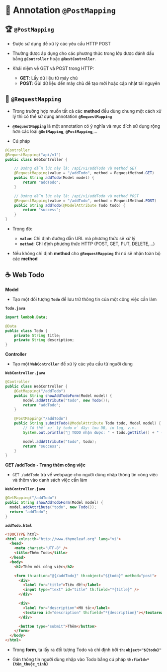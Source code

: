 # 🌱 Annotation **`@PostMapping`**

## 🏆 **`@PostMapping`**

- Được sử dụng để xử lý các yêu cầu HTTP POST

- Thường được áp dụng cho các phương thức trong lớp được đánh dấu bằng **`@Controller`** hoặc **`@RestController`**.

- Khái niệm về GET và POST trong HTTP:
  - **GET**: Lấy dữ liệu từ máy chủ
  - **POST**: Gửi dữ liệu đến máy chủ để tạo mới hoặc cập nhật tài nguyên

## 🎃 **`@RequestMapping`**

- Trong trường hợp muốn tất cả các **method** đều dùng chung một cách xử lý thì có thể sử dụng annotation **`@RequestMapping`**

- **`@RequestMapping`** là một annotation có ý nghĩa và mục đích sử dụng rộng hơn các loại **`@GetMapping`**, **`@PostMapping`**,...

- Cú pháp

```java
@Controller
@RequestMapping("api/v1")
public class WebController {

    // Đường dẫn lúc này là: /api/v1/addTodo và method GET
    @RequestMapping(value = "/addTodo", method = RequestMethod.GET)
    public String addTodo(Model model) {
        return "addTodo";
    }

    // Đường dẫn lúc này là: /api/v1/addTodo và method POST
    @RequestMapping(value = "/addTodo", method = RequestMethod.POST)
    public String addTodo(@ModelAttribute Todo todo) {
        return "success";
    }
}
```

- Trong đó:

  - **`value`**: Chỉ định đường dẫn URL mà phương thức sẽ xử lý
  - **`method`**: Chỉ định phương thức HTTP (POST, GET, PUT, DELETE,...)

- Nếu không chỉ định **method** cho **`@RequestMapping`** thì nó sẽ nhận toàn bộ các **method**

## ☕ Web Todo

**Model**

- Tạo một đối tượng **`Todo`** để lưu trữ thông tin của một công việc cần làm

**`Todo.java`**

```java
import lombok.Data;

@Data
public class Todo {
    private String title;
    private String description;
}
```

**Controller**

- Tạo một **`WebController`** để xử lý các yêu cầu từ người dùng

**`WebController.java`**

```java
@Controller
public class WebController {
    @GetMapping("/addTodo")
    public String showAddTodoForm(Model model) {
        model.addAttribute("todo", new Todo());
        return "addTodo";
    }

    @PostMapping("/addTodo")
    public String submitTodo(@ModelAttribute Todo todo, Model model) {
        // Có thể xử lý todo ở đây: lưu DB, in log, v.v.
        System.out.println("📝 TODO nhận được: " + todo.getTitle() + " - " + todo.getDescription());

        model.addAttribute("todo", todo);
        return "success";
    }
}
```

**GET /addTodo - Trang thêm công việc**

- `GET /addTodo` trả về webpage cho người dùng nhập thông tin công việc và thêm vào danh sách việc cần làm

**`WebController.java`**

```java
@GetMapping("/addTodo")
public String showAddTodoForm(Model model) {
  model.addAttribute("todo", new Todo());
  return "addTodo";
}
```

**`addTodo.html`**

```html
<!DOCTYPE html>
<html xmlns:th="http://www.thymeleaf.org" lang="vi">
  <head>
    <meta charset="UTF-8" />
    <title>Thêm Todo</title>
  </head>
  <body>
    <h2>Thêm mới công việc</h2>

    <form th:action="@{/addTodo}" th:object="${todo}" method="post">
      <div>
        <label for="title">Tiêu đề:</label>
        <input type="text" id="title" th:field="*{title}" />
      </div>

      <div>
        <label for="description">Mô tả:</label>
        <textarea id="description" th:field="*{description}"></textarea>
      </div>

      <button type="submit">Thêm</button>
    </form>
  </body>
</html>
```

- Trong **form**, ta lấy ra đối tượng Todo và chỉ định bởi **`th:object="${todo}"`**

- Gán thông tin người dùng nhập vào Todo bằng cú pháp **`th:field=*{tên_thuộc_tính}`**
